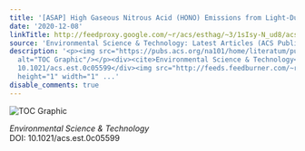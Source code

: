 ```yaml
---
title: '[ASAP] High Gaseous Nitrous Acid (HONO) Emissions from Light-Duty Diesel Vehicles'
date: '2020-12-08'
linkTitle: http://feedproxy.google.com/~r/acs/esthag/~3/1sIsy-N_ud8/acs.est.0c05599
source: 'Environmental Science & Technology: Latest Articles (ACS Publications)'
description: '<p><img src="https://pubs.acs.org/na101/home/literatum/publisher/achs/journals/content/esthag/0/esthag.ahead-of-print/acs.est.0c05599/20201208/images/medium/es0c05599_0008.gif"
  alt="TOC Graphic"/></p><div><cite>Environmental Science & Technology</cite></div><div>DOI:
  10.1021/acs.est.0c05599</div><img src="http://feeds.feedburner.com/~r/acs/esthag/~4/1sIsy-N_ud8"
  height="1" width="1" ...'
disable_comments: true
---
```

<p><img src="https://pubs.acs.org/na101/home/literatum/publisher/achs/journals/content/esthag/0/esthag.ahead-of-print/acs.est.0c05599/20201208/images/medium/es0c05599_0008.gif" alt="TOC Graphic"/></p><div><cite>Environmental Science & Technology</cite></div><div>DOI: 10.1021/acs.est.0c05599</div><img src="http://feeds.feedburner.com/~r/acs/esthag/~4/1sIsy-N_ud8" height="1" width="1" ...